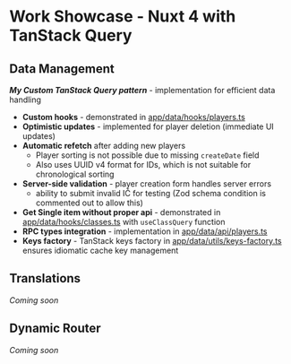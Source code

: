 

# Work Showcase - Nuxt 4 with TanStack Query


## Data Management
_**My Custom TanStack Query pattern**_ - implementation for efficient data handling
- **Custom hooks** - demonstrated in [app/data/hooks/players.ts](app/data/hooks/players.ts)
- **Optimistic updates** - implemented for player deletion (immediate UI updates)
- **Automatic refetch** after adding new players
  - Player sorting is not possible due to missing `createDate` field
  - Also uses UUID v4 format for IDs, which is not suitable for chronological sorting
- **Server-side validation** - player creation form handles server errors
    - ability to submit invalid IČ for testing (Zod schema condition is commented out to allow this)
- **Get Single item without proper api** - demonstrated in [app/data/hooks/classes.ts](app/data/hooks/classes.ts) with `useClassQuery` function
- **RPC types integration** - implementation in [app/data/api/players.ts](app/data/api/players.ts)
- **Keys factory** - TanStack keys factory in [app/data/utils/keys-factory.ts](app/data/utils/keys-factory.ts) ensures idiomatic cache key management

## Translations
*Coming soon*

## Dynamic Router
*Coming soon*